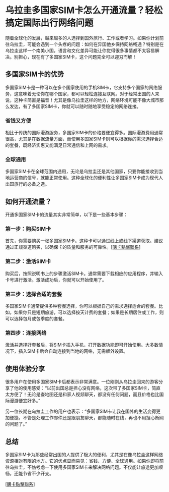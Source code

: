 # 乌拉圭多国家SIM卡怎么开通流量？轻松搞定国际出行网络问题

随着全球化的发展，越来越多的人选择到国外旅行、工作或者学习。如果你计划前往乌拉圭，可能会遇到一个头疼的问题：如何在异国他乡保持网络畅通？特别是在乌拉圭这样一个南美小国，语言和文化差异可能让你觉得很多事情都不太容易解决。别担心，现在有了多国家SIM卡，这个问题完全可以迎刃而解！

## 多国家SIM卡的优势

多国家SIM卡是一种可以在多个国家使用的手机SIM卡，它支持多个国家的网络服务，这意味着无论你在哪个国家，都可以轻松连接互联网。对于经常出国的人来说，这种卡简直是福音！尤其是像乌拉圭这样的地方，网络环境可能不像大城市那么发达，有了多国家SIM卡，你就可以随时随地享受稳定的网络连接。

### 省钱又方便

相比于传统的国际漫游服务，多国家SIM卡的价格要便宜得多。国际漫游费用通常很高，尤其是在数据流量方面，而使用多国家SIM卡则可以根据你的需求选择合适的套餐，既经济实惠又能满足日常通信和上网的需求。

### 全球通用

多国家SIM卡在全球范围内通用，无论是乌拉圭还是其他国家，只要你能接收到当地运营商的信号，就能正常使用。这种全球化的便利性让多国家SIM卡成为现代人出国旅行的必备之选。

## 如何开通流量？

开通多国家SIM卡的流量其实非常简单，以下是一些基本步骤：

### 第一步：购买SIM卡

首先，你需要购买一张多国家SIM卡。这种卡可以通过线上或线下渠道获取。建议通过正规渠道购买，以确保卡的质量和服务的可靠性。[[購卡點擊聯系](https://t.me/s/SXDXQF)]

### 第二步：激活SIM卡

购买后，按照说明书上的步骤激活SIM卡。通常需要下载相应的应用程序，并输入卡号进行激活。激活成功后，你就可以开始使用了。

### 第三步：选择合适的套餐

多国家SIM卡通常提供多种套餐选择，你可以根据自己的需求选择适合的套餐。比如，如果你只是短期旅游，可以选择按天计费的套餐；如果是长期居住或工作，则可以选择包月或包季度的套餐。

### 第四步：连接网络

激活并选择好套餐后，将SIM卡插入手机，打开数据功能即可开始使用。大多数情况下，插入SIM卡后会自动连接到当地的网络，无需额外设置。

## 使用体验分享

很多用户在使用多国家SIM卡后都表示非常满意。一位刚刚从乌拉圭回来的游客分享了他的使用感受：“以前出国总是担心没有网络，这次带了多国家SIM卡，简直太方便了！无论是查地图还是和家人视频聊天，都没有任何问题，而且价格也比国际漫游便宜好多。”

另一位长期在乌拉圭工作的用户也表示：“多国家SIM卡让我在国外的生活变得更加便捷。不管是处理工作邮件还是跟朋友聊天，都能随时在线，再也不用担心断网的问题了。”

## 总结

多国家SIM卡为那些经常出国的人提供了极大的便利，尤其是在像乌拉圭这样网络资源相对有限的地方。它的优点显而易见：省钱、方便、全球通用。如果你即将前往乌拉圭，不妨考虑一下使用多国家SIM卡来解决网络问题。不仅能让旅途更加顺畅，还能节省不少开支。

[[購卡點擊聯系](https://t.me/s/SXDXQF)]
